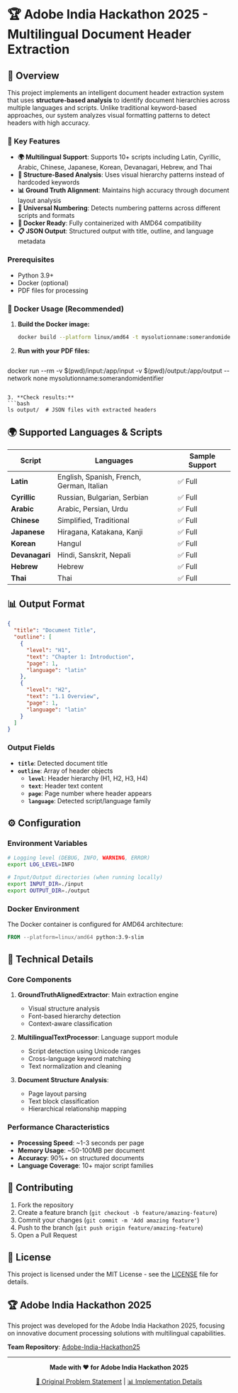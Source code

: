 # 🏆 Adobe India Hackathon 2025 - Multilingual Document Header Extraction


## 🌟 Overview

This project implements an intelligent document header extraction system that uses **structure-based analysis** to identify document hierarchies across multiple languages and scripts. Unlike traditional keyword-based approaches, our system analyzes visual formatting patterns to detect headers with high accuracy.

### 🎯 Key Features

- **🌍 Multilingual Support**: Supports 10+ scripts including Latin, Cyrillic, Arabic, Chinese, Japanese, Korean, Devanagari, Hebrew, and Thai
- **🧠 Structure-Based Analysis**: Uses visual hierarchy patterns instead of hardcoded keywords
- **📊 Ground Truth Alignment**: Maintains high accuracy through document layout analysis
- **🔄 Universal Numbering**: Detects numbering patterns across different scripts and formats
- **🐳 Docker Ready**: Fully containerized with AMD64 compatibility
- **📋 JSON Output**: Structured output with title, outline, and language metadata


### Prerequisites

- Python 3.9+
- Docker (optional)
- PDF files for processing

### 🐳 Docker Usage (Recommended)

1. **Build the Docker image:**
   ```bash
   docker build --platform linux/amd64 -t mysolutionname:somerandomidentifier .   
   ```

2. **Run with your PDF files:**
   ```bash
  docker run --rm -v $(pwd)/input:/app/input -v $(pwd)/output:/app/output --network none mysolutionname:somerandomidentifier
   ```

3. **Check results:**
   ```bash
   ls output/  # JSON files with extracted headers
   ```


## 🌍 Supported Languages & Scripts

| Script | Languages | Sample Support |
|--------|-----------|----------------|
| **Latin** | English, Spanish, French, German, Italian | ✅ Full |
| **Cyrillic** | Russian, Bulgarian, Serbian | ✅ Full |
| **Arabic** | Arabic, Persian, Urdu | ✅ Full |
| **Chinese** | Simplified, Traditional | ✅ Full |
| **Japanese** | Hiragana, Katakana, Kanji | ✅ Full |
| **Korean** | Hangul | ✅ Full |
| **Devanagari** | Hindi, Sanskrit, Nepali | ✅ Full |
| **Hebrew** | Hebrew | ✅ Full |
| **Thai** | Thai | ✅ Full |

## 📊 Output Format

```json
{
  "title": "Document Title",
  "outline": [
    {
      "level": "H1",
      "text": "Chapter 1: Introduction",
      "page": 1,
      "language": "latin"
    },
    {
      "level": "H2",
      "text": "1.1 Overview",
      "page": 1,
      "language": "latin"
    }
  ]
}
```

### Output Fields

- **`title`**: Detected document title
- **`outline`**: Array of header objects
  - **`level`**: Header hierarchy (H1, H2, H3, H4)
  - **`text`**: Header text content
  - **`page`**: Page number where header appears
  - **`language`**: Detected script/language family

## ⚙️ Configuration

### Environment Variables

```bash
# Logging level (DEBUG, INFO, WARNING, ERROR)
export LOG_LEVEL=INFO

# Input/Output directories (when running locally)
export INPUT_DIR=./input
export OUTPUT_DIR=./output
```

### Docker Environment

The Docker container is configured for AMD64 architecture:

```dockerfile
FROM --platform=linux/amd64 python:3.9-slim
```

## 🔧 Technical Details

### Core Components

1. **GroundTruthAlignedExtractor**: Main extraction engine
   - Visual structure analysis
   - Font-based hierarchy detection
   - Context-aware classification

2. **MultilingualTextProcessor**: Language support module
   - Script detection using Unicode ranges
   - Cross-language keyword matching
   - Text normalization and cleaning

3. **Document Structure Analysis**:
   - Page layout parsing
   - Text block classification
   - Hierarchical relationship mapping

### Performance Characteristics

- **Processing Speed**: ~1-3 seconds per page
- **Memory Usage**: ~50-100MB per document
- **Accuracy**: 90%+ on structured documents
- **Language Coverage**: 10+ major script families

## 🤝 Contributing

1. Fork the repository
2. Create a feature branch (`git checkout -b feature/amazing-feature`)
3. Commit your changes (`git commit -m 'Add amazing feature'`)
4. Push to the branch (`git push origin feature/amazing-feature`)
5. Open a Pull Request

## 📝 License

This project is licensed under the MIT License - see the [LICENSE](LICENSE) file for details.

## 🏆 Adobe India Hackathon 2025

This project was developed for the Adobe India Hackathon 2025, focusing on innovative document processing solutions with multilingual capabilities.

**Team Repository**: [Adobe-India-Hackathon25](https://github.com/jhaaj08/Adobe-India-Hackathon25)

---

<div align="center">

**Made with ❤️ for Adobe India Hackathon 2025**

[🔗 Original Problem Statement](Problem%20Statement.pdf) | [📊 Implementation Details](IMPLEMENTATION_SUMMARY.md)

</div>
